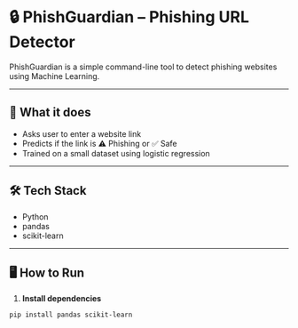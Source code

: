 # 🔒 PhishGuardian – Phishing URL Detector

PhishGuardian is a simple command-line tool to detect phishing websites using Machine Learning.

---

## 📌 What it does
- Asks user to enter a website link
- Predicts if the link is ⚠️ Phishing or ✅ Safe
- Trained on a small dataset using logistic regression

---

## 🛠️ Tech Stack
- Python
- pandas
- scikit-learn

---

## 🖥️ How to Run

1. **Install dependencies**  
```bash
pip install pandas scikit-learn
